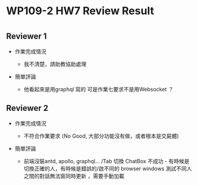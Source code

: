 
WP109-2 HW7 Review Result
=========================

# 

## Reviewer 1
- 作業完成情況
	- 我不清楚，請助教協助處理

- 簡單評論
	- 他看起來是用graphql 寫的
可是作業七要求不是用Websocket ？


## Reviewer 2
- 作業完成情況
	- 不符合作業要求 (No Good, 大部分功能沒有做，或者根本是交屍體)

- 簡單評論
	- 前端沒裝antd, apollo, graphql... /Tab 切換 ChatBox 不成功 - 有時候是切換正確的人，有時候是錯誤的/啟不同的 browser windows 測試不同⼈之間的對話無法窗同時更新 ，需要手動加載

